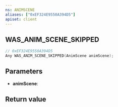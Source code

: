 ```yaml
---
ns: ANIMSCENE
aliases: ["0xEF324E9550A394D5"]
apiset: client
---
```

## WAS_ANIM_SCENE_SKIPPED

```c
// 0xEF324E9550A394D5
Any WAS_ANIM_SCENE_SKIPPED(AnimScene animScene);
```


## Parameters
* **animScene**:

## Return value

